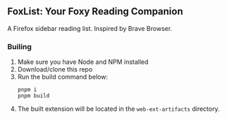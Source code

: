 ## FoxList: Your Foxy Reading Companion

A Firefox sidebar reading list. Inspired by Brave Browser.

### Builing

1. Make sure you have Node and NPM installed
2. Download/clone this repo
3. Run the build command below:
    ```
    pnpm i
    pnpm build
    ```
4. The built extension will be located in the `web-ext-artifacts` directory.
